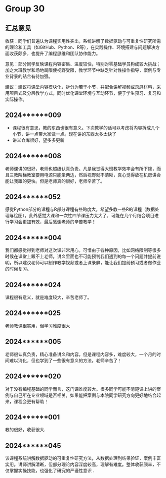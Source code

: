 # Group 30

## 汇总意见

收获：同学们普遍认为课程实用性突出，系统讲解了数据驱动与可重复性研究所需的理论和工具（如GitHub、Python、R等），在实践操作、环境搭建与问题解决方面收获颇多，也提升了编程思维和团队协作能力。

意见：部分同学反映课程内容密集、进度较快，特别对零基础学员构成较大挑战；加之大班教学和场地局限使视野受限，教学环节中缺乏针对性操作指导，案例与专业背景的结合有待加强。

建议：建议将课堂内容模块化，拆分为若干小节，并配合讲解视频或录屏材料，采用项目式及分层教学方式，同时优化课堂环境与互动环节，便于学生预习、复习和实际操作。

## 2024******009

- 课程很有意思，教的东西也很有意义。下次教学的话可以考虑将内容拆成几个小节，讲一点带大家做一点。现在讲的东西太多太快了
- 讲义仓库很好，望多多更新

## 2024******008

老师课讲的很好，老师也超级认真负责。凡是我觉得大班教学效率会有所下降，而且三教阶梯教室要用电源只能坐两边，然后视野就不清晰，真心觉得放在机房讲会能让我跟的更快。但是老师真的很好，老师辛苦了。

## 2024******052

感觉Python部分的课程与R部分课程有些跨度大，希望多教一些R的课程（数据处理与绘图），此外感觉大课和一次性四节课压力太大了，可能在几个月结合项目进行学习会更加有效，最后感谢老师的辛苦教学！

## 2024******004

我们都感觉得到老师对这次课非常用心，可惜由于各种原因，比如网络限制等很多时候在课堂上跟不上老师，讲义里面也不可能预判我们遇到的每一个问题并提前说明，所以建议老师可以制作教学视频或者上课录屏，能让我们提前预习或者做作业的时候复习。

## 2024******024

课程很有意义，就是难度较大，辛苦老师了。

## 2024******025

老师教课很实用，但学习难度很大

## 2024******005

老师很认真负责，精心准备讲义和内容。但是课程内容多，难度较大，一个月的时间难以消化，但也学到了一些很有意义的方法，老师辛苦了！

## 2024******020

对于没有编程基础的同学而言，这门课难度较大。很多同学可能不清楚课上讲的案例与自己所在专业领域是否相关，如果能把案例与本院同学研究方向更好地结合起来，课程会更有帮助！

## 2024******001

教的很好，收获很大.

## 2024******045
   
该课程系统讲解数据驱动的可重复性研究方法，从数据处理到结果验证，案例丰富实用。讲师讲解清晰，但部分理论内容深度较高，理解有难度。整体收获颇丰，不仅掌握实操技能，也强化了研究的严谨性意识 .

